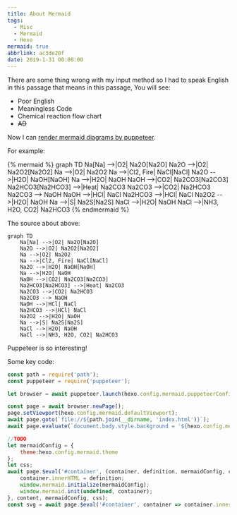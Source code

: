 ```yaml
---
title: About Mermaid
tags:
  - Misc
  - Mermaid
  - Hexo
mermaid: true
abbrlink: ac3de20f
date: 2019-1-31 00:00:00
---
```


There are some thing wrong with my input method so I had to speak English in this passage that means in this passage, You will see:
* Poor English
* Meaningless Code
* Chemical reaction flow chart
* ~~AD~~

Now I can [render mermaid diagrams by puppeteer](https://github.com/mslxl/hexo-mermaid-diagrams).

For example:

{% mermaid %}
graph TD
    Na[Na] -->|O2| Na2O[Na2O]
    Na2O -->|O2| Na2O2[Na2O2]
    Na -->|O2| Na2O2
    Na -->|Cl2, Fire| NaCl[NaCl]
    Na2O -->|H2O| NaOH[NaOH]
    Na -->|H2O| NaOH
    NaOH -->|CO2| Na2CO3[Na2CO3]
    Na2HCO3[Na2HCO3] -->|Heat| Na2CO3
    Na2CO3 -->|CO2| Na2HCO3
    Na2CO3 --> NaOH
    NaOH -->|HCl| NaCl
    Na2HCO3 -->|HCl| NaCl
    Na2O2 -->|H2O| NaOH
    Na -->|S| Na2S[Na2S]
    NaCl -->|H2O| NaOH
    NaCl -->|NH3, H2O, CO2| Na2HCO3
{% endmermaid %}

The source about above:

```raw
graph TD
    Na[Na] -->|O2| Na2O[Na2O]
    Na2O -->|O2| Na2O2[Na2O2]
    Na -->|O2| Na2O2
    Na -->|Cl2, Fire| NaCl[NaCl]
    Na2O -->|H2O| NaOH[NaOH]
    Na -->|H2O| NaOH
    NaOH -->|CO2| Na2CO3[Na2CO3]
    Na2HCO3[Na2HCO3] -->|Heat| Na2CO3
    Na2CO3 -->|CO2| Na2HCO3
    Na2CO3 --> NaOH
    NaOH -->|HCl| NaCl
    Na2HCO3 -->|HCl| NaCl
    Na2O2 -->|H2O| NaOH
    Na -->|S| Na2S[Na2S]
    NaCl -->|H2O| NaOH
    NaCl -->|NH3, H2O, CO2| Na2HCO3
```


Puppeteer is so interesting!

Some key code:
```javascript
const path = require('path');
const puppeteer = require('puppeteer');

let browser = await puppeteer.launch(hexo.config.mermaid.puppeteerConfig);

const page = await browser.newPage();
page.setViewport(hexo.config.mermaid.defaultViewport);
await page.goto(`file://${path.join(__dirname, 'index.html')}`);
await page.evaluate(`document.body.style.background = '${hexo.config.mermaid.backgroundColor}'`);

//TODO
let mermaidConfig = { 
    theme:hexo.config.mermaid.theme
};
let css;
await page.$eval('#container', (container, definition, mermaidConfig, css) => {
    container.innerHTML = definition;
    window.mermaid.initialize(mermaidConfig);
    window.mermaid.init(undefined, container);
}, content, mermaidConfig, css);
const svg = await page.$eval('#container', container => container.innerHTML);
```